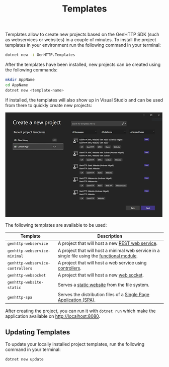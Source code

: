 ﻿---
title: Templates
description: Create new webservices and websites in a couple of minutes.
weight: 1
cascade:
  type: docs
---

Templates allow to create new projects based on the GenHTTP SDK
(such as webservices or websites) in a couple of minutes. To
install the project templates in your environment run the following
command in your terminal:

```bash
dotnet new -i GenHTTP.Templates
```

After the templates have been installed, new projects can be created
using the following commands:

```bash
mkdir AppName
cd AppName
dotnet new <template-name>
```

If installed, the templates will also show up in Visual Studio and can
be used from there to quickly create new projects:

![GenHTTP template projects in Visual Studio](templates.png)

The following templates are available to be used:

| Template                         | Description                                                                                                              | 
|----------------------------------|--------------------------------------------------------------------------------------------------------------------------| 
| `genhttp-webservice`             | A project that will host a new [REST web service](../frameworks/webservices).                                            |
| `genhttp-webservice-minimal`     | A project that will host a minimal web service in a single file using the [functional module](../frameworks/functional). |
| `genhttp-webservice-controllers` | A project that will host a web service using [controllers](../frameworks/controllers).                                   |  
| `genhttp-websocket`              | A project that will host a new [web socket](../frameworks/websockets).                                                   |
| `genhttp-website-static`         | Serves a [static website](../frameworks/static-websites) from the file system.                                           |
| `genhttp-spa`                    | Serves the distribution files of a [Single Page Application (SPA)](../frameworks/single-page-applications).              |

After creating the project, you can run it with `dotnet run` which make the application
available on [http://localhost:8080](http://localhost:8080).

## Updating Templates

To update your locally installed project templates, run the following
command in your terminal:

```bash
dotnet new update
```
